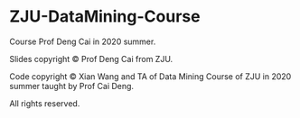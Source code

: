 # ZJU-DataMining-Course
Course Prof Deng Cai in 2020 summer. 

Slides copyright © Prof Deng Cai from ZJU. 

Code copyright © Xian Wang and TA of Data Mining Course of ZJU in 2020 summer taught by Prof Cai Deng. 

All rights reserved. 
